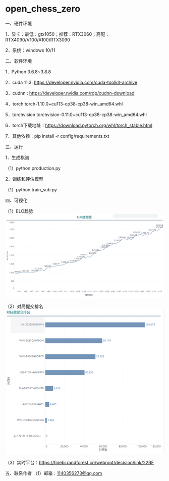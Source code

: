 # open_chess_zero
一、硬件环境

1．显卡：最低：gtx1050；推荐：RTX3060；高配：RTX4090/V100/A100/RTX3090

2．系统：windows 10/11

 

二、软件环境

1．Python 3.6.8~3.8.8

2．cuda 11.3: https://developer.nvidia.com/cuda-toolkit-archive

3．cudnn : https://developer.nvidia.com/rdp/cudnn-download

4．torch torch-1.10.0+cu113-cp38-cp38-win_amd64.whl

5．torchvision torchvision-0.11.0+cu113-cp38-cp38-win_amd64.whl

6．torch下载地址：https://download.pytorch.org/whl/torch_stable.html

7．其他依赖：pip install -r config/requirements.txt

 

三、运行

1．生成棋谱

（1）python production.py

2．训练和评估模型

（1）python train_sub.py

 

四、可视化

（1）ELO趋势![ELO趋势](data/image/ELO趋势.png)

（2）对局提交排名![ELO趋势](data/image/对局数排名.png)

（3）实时平台：https://finebi.randforest.cn/webroot/decision/link/22RF


五、联系作者
（1）邮箱：1140356273@qq.com
